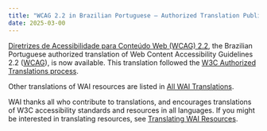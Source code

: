 ```yaml
---
title: "WCAG 2.2 in Brazilian Portuguese – Authorized Translation Published"
date: 2025-03-00
---
```


[Diretrizes de Acessibilidade para Conteúdo Web (WCAG) 2.2](https://www.w3.org/Translations/WCAG22-pt-br/), the Brazilian Portuguese authorized translation of Web Content Accessibility Guidelines 2.2 ([WCAG](https://www.w3.org/WAI/standards-guidelines/wcag/)), is now available. This translation followed the [W3C Authorized Translations process](https://www.w3.org/2005/02/TranslationPolicy).

Other translations of WAI resources are listed in [All WAI Translations](https://www.w3.org/WAI/translations/).

WAI thanks all who contribute to translations, and encourages translations of W3C accessibility standards and resources in all languages. If you might be interested in translating resources, see [Translating WAI Resources](https://www.w3.org/WAI/about/translating/).
